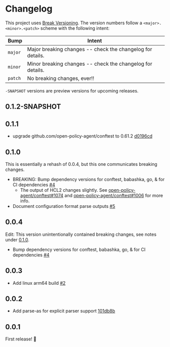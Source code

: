 # Changelog

This project uses [Break Versioning][breakver]. The version numbers follow a
`<major>.<minor>.<patch>` scheme with the following intent:

| Bump    | Intent                                                     |
| ------- | ---------------------------------------------------------- |
| `major` | Major breaking changes -- check the changelog for details. |
| `minor` | Minor breaking changes -- check the changelog for details. |
| `patch` | No breaking changes, ever!!                                |

`-SNAPSHOT` versions are preview versions for upcoming releases.

[breakver]: https://github.com/ptaoussanis/encore/blob/master/BREAK-VERSIONING.md

## 0.1.2-SNAPSHOT

## 0.1.1

- upgrade github.com/open-policy-agent/conftest to 0.61.2 [d0196cd](https://github.com/ilmoraunio/pod-ilmoraunio-conftest/commit/d0196cd69bc76c1fbee5e901f41e794c96db354d)

## 0.1.0

This is essentially a rehash of 0.0.4, but this one communicates breaking
changes.

- BREAKING: Bump dependency versions for conftest, babashka, go, & for CI dependencies [#4](https://github.com/ilmoraunio/pod-ilmoraunio-conftest/pull/4)
  - The output of HCL2 changes slightly. See
    [open-policy-agent/conftest#1074](https://github.com/open-policy-agent/conftest/pull/1074)
    and
    [open-policy-agent/conftest#1006](https://github.com/open-policy-agent/conftest/issues/1006)
    for more info.
- Document configuration format parse outputs [#5](https://github.com/ilmoraunio/pod-ilmoraunio-conftest/pull/5)

## 0.0.4

Edit: This version unintentionally contained breaking changes, see notes under
[0.1.0](#010).

- Bump dependency versions for conftest, babashka, go, & for CI dependencies [#4](https://github.com/ilmoraunio/pod-ilmoraunio-conftest/pull/4)

## 0.0.3

- Add linux arm64 build [#2](https://github.com/ilmoraunio/pod-ilmoraunio-conftest/pull/2)

## 0.0.2

- Add parse-as for explicit parser support [101db8b](https://github.com/ilmoraunio/pod-ilmoraunio-conftest/commit/101db8b5cea2afc7f5ed704423ffa32594c9ef7e)

## 0.0.1

First release! 🎉
